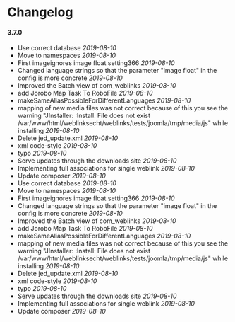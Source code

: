 # Changelog

#### 3.7.0

* Use correct database *2019-08-10*
* Move to namespaces *2019-08-10*
* First imageignores image float setting366 *2019-08-10*
* Changed language strings so that the parameter "image float" in the config is more concrete *2019-08-10*
* Improved the Batch view of com_weblinks *2019-08-10*
* add Jorobo Map Task To RoboFile *2019-08-10*
* makeSameAliasPossibleForDifferentLanguages *2019-08-10*
* mapping of new media files was not correct because of this you see the warning "JInstaller: :Install: File does not exist /var/www/html/weblinksecht/weblinks/tests/joomla/tmp/media/js" while installing *2019-08-10*
* Delete jed_update.xml *2019-08-10*
* xml code-style *2019-08-10*
* typo *2019-08-10*
* Serve updates through the downloads site *2019-08-10*
* Implementing full associations for single weblink *2019-08-10*
* Update composer *2019-08-10*
* Use correct database *2019-08-10*
* Move to namespaces *2019-08-10*
* First imageignores image float setting366 *2019-08-10*
* Changed language strings so that the parameter "image float" in the config is more concrete *2019-08-10*
* Improved the Batch view of com_weblinks *2019-08-10*
* add Jorobo Map Task To RoboFile *2019-08-10*
* makeSameAliasPossibleForDifferentLanguages *2019-08-10*
* mapping of new media files was not correct because of this you see the warning "JInstaller: :Install: File does not exist /var/www/html/weblinksecht/weblinks/tests/joomla/tmp/media/js" while installing *2019-08-10*
* Delete jed_update.xml *2019-08-10*
* xml code-style *2019-08-10*
* typo *2019-08-10*
* Serve updates through the downloads site *2019-08-10*
* Implementing full associations for single weblink *2019-08-10*
* Update composer *2019-08-10*
